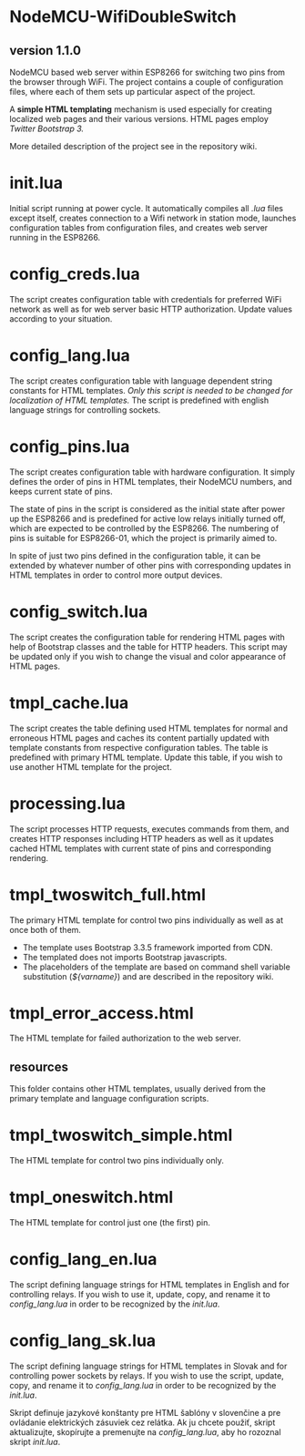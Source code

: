 # NodeMCU-WifiDoubleSwitch
## version 1.1.0
NodeMCU based web server within ESP8266 for switching two pins from the browser through WiFi. The project contains a couple of configuration files, where each of them sets up particular aspect of the project.

A **simple HTML templating** mechanism is used especially for creating localized web pages and their various versions. HTML pages employ *Twitter Bootstrap 3.*

More detailed description of the project see in the repository wiki.

init.lua
==
Initial script running at power cycle. It automatically compiles all *.lua* files except itself, creates connection to a Wifi network in station mode, launches configuration tables from configuration files, and creates web server running in the ESP8266.

config_creds.lua
==
The script creates configuration table with credentials for preferred WiFi network as well as for web server basic HTTP authorization. Update values according to your situation.

config_lang.lua
==
The script creates configuration table with language dependent string constants for HTML templates. *Only this script is needed to be changed for localization of HTML templates.* The script is predefined with english language strings for controlling sockets.

config_pins.lua
==
The script creates configuration table with hardware configuration. It simply defines the order of pins in HTML templates, their NodeMCU numbers, and keeps current state of pins.

The state of pins in the script is considered as the initial state after power up the ESP8266 and is predefined for active low relays initially turned off, which are expected to be controlled by the ESP8266. The numbering of pins is suitable for ESP8266-01, which the project is primarily aimed to.

In spite of just two pins defined in the configuration table, it can be extended by whatever number of other pins with corresponding updates in HTML templates in order to control more output devices.  

config_switch.lua
==
The script creates the configuration table for rendering HTML pages with help of Bootstrap classes and the table for HTTP headers. This script may be updated only if you wish to change the visual and color appearance of HTML pages.   

tmpl_cache.lua
==
The script creates the table defining used HTML templates for normal and erroneous HTML pages and caches its content partially updated with template constants from respective configuration tables. The table is predefined with primary HTML template. Update this table, if you wish to use another HTML template for the project. 

processing.lua
==
The script processes HTTP requests, executes commands from them, and creates HTTP responses including HTTP headers as well as it updates cached HTML templates with current state of pins and corresponding rendering.

tmpl_twoswitch_full.html
==
The primary HTML template for control two pins individually as well as at once both of them.

- The template uses Bootstrap 3.3.5 framework imported from CDN.
- The templated does not imports Bootstrap javascripts.
- The placeholders of the template are based on command shell variable substitution (*${varname}*) and are described in the repository wiki. 

tmpl_error_access.html
==
The HTML template for failed authorization to the web server.

resources
--
This folder contains other HTML templates, usually derived from the primary template and language configuration scripts.

tmpl_twoswitch_simple.html
==
The HTML template for control two pins individually only. 

tmpl_oneswitch.html
==
The HTML template for control just one (the first) pin.

config_lang_en.lua
==
The script defining language strings for HTML templates in English and for controlling relays. If you wish to use it, update, copy, and rename it to *config_lang.lua* in order to be recognized by the *init.lua*.

config_lang_sk.lua
== 
The script defining language strings for HTML templates in Slovak and for controlling power sockets by relays. If you wish to use the script, update, copy, and rename it to *config_lang.lua* in order to be recognized by the *init.lua*.

Skript definuje jazykové konštanty pre HTML šablóny v slovenčine a pre ovládanie elektrických zásuviek cez relátka. Ak ju chcete použiť, skript aktualizujte, skopírujte a premenujte na *config_lang.lua*, aby ho rozoznal skript *init.lua*. 